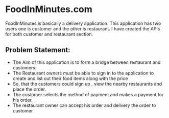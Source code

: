 # FoodInMinutes.com
FoodInMinutes is basically a delivery application. This application has two users one is customer and the other is restaurant. I have created the APIs for both customer and restaurant section.
## Problem Statement:
- The Aim of this application is to form a bridge between restaurant and customers.
- The Restaurant owners must be able to sign in to the application to create and list out their food items along with the price 
- So, that the customers could sign up , view the nearby restaurants and place the order.
- The customer selects the method of payment and makes a payment for his order.
- The restaurant owner can accept his order and delivery the order to customer
